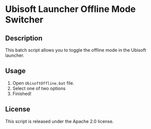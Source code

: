 # Ubisoft Launcher Offline Mode Switcher

## Description
This batch script allows you to toggle the offline mode in the Ubisoft launcher.

## Usage
1. Open `UbisoftOffline.bat` file.
2. Select one of two options
3. Finished!

## License
This script is released under the Apache 2.0 license.
